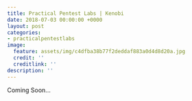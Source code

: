 ```yaml
---
title: Practical Pentest Labs | Kenobi
date: 2018-07-03 00:00:00 +0000
layout: post
categories:
- practicalpentestlabs
image:
  feature: assets/img/c4dfba38b77f2deddaf883a0d4d8d20a.jpg
  credit: ''
  creditlink: ''
description: ''
---
```

Coming Soon...